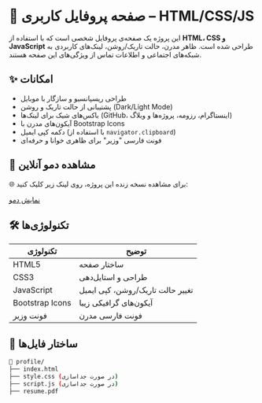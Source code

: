 # 💼 صفحه پروفایل کاربری – HTML/CSS/JS

این پروژه یک صفحه‌ی پروفایل شخصی است که با استفاده از **HTML، CSS و JavaScript** طراحی شده است. ظاهر مدرن، حالت تاریک/روشن، لینک‌های کاربردی به شبکه‌های اجتماعی و اطلاعات تماس از ویژگی‌های این صفحه هستند.

## ✨ امکانات

- طراحی ریسپانسیو و سازگار با موبایل
- پشتیبانی از حالت تاریک و روشن (Dark/Light Mode)
- باکس‌های شیک برای لینک‌ها (GitHub، اینستاگرام، رزومه، پروژه‌ها و وبلاگ)
- آیکون‌های مدرن با Bootstrap Icons
- دکمه کپی ایمیل (با استفاده از `navigator.clipboard`)
- فونت فارسی "وزیر" برای ظاهری خوانا و حرفه‌ای


## 🔗 مشاهده دمو آنلاین

🌐 برای مشاهده نسخه زنده این پروژه، روی لینک زیر کلیک کنید:

[نمایش دمو](https://your-username.github.io/profile/)

## 🛠️ تکنولوژی‌ها

| تکنولوژی        | توضیح                            |
| --------------- | -------------------------------- |
| HTML5           | ساختار صفحه                      |
| CSS3            | طراحی و استایل‌دهی               |
| JavaScript      | تغییر حالت تاریک/روشن، کپی ایمیل |
| Bootstrap Icons | آیکون‌های گرافیکی زیبا           |
| فونت وزیر       | فونت فارسی مدرن                  |

## 📂 ساختار فایل‌ها

```bash
📁 profile/
├── index.html
├── style.css (در صورت جداسازی)
├── script.js (در صورت جداسازی)
├── resume.pdf
```
